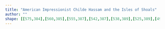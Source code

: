 ```yaml
---
title: "American Impressionist Childe Hassam and the Isles of Shoals"
author: ""
shape: [[575,384],[560,385],[555,387],[542,387],[538,389],[525,389],[495,395],[488,398],[471,398],[457,403],[454,406],[452,412],[453,509],[455,527],[456,590],[458,606],[458,638],[460,658],[459,676],[460,733],[463,784],[464,887],[473,1152],[473,1249],[475,1283],[476,1368],[476,1481],[481,1720],[482,1744],[491,1753],[501,1756],[532,1756],[554,1752],[560,1748],[563,1738],[562,1722],[565,1674],[564,1645],[566,1632],[565,1610],[567,1549],[566,1230],[568,1001],[568,766],[565,554],[566,541],[564,505],[570,496],[579,493],[600,482],[606,475],[609,467],[608,443],[603,423],[602,395],[598,390],[582,384]]
---
```

